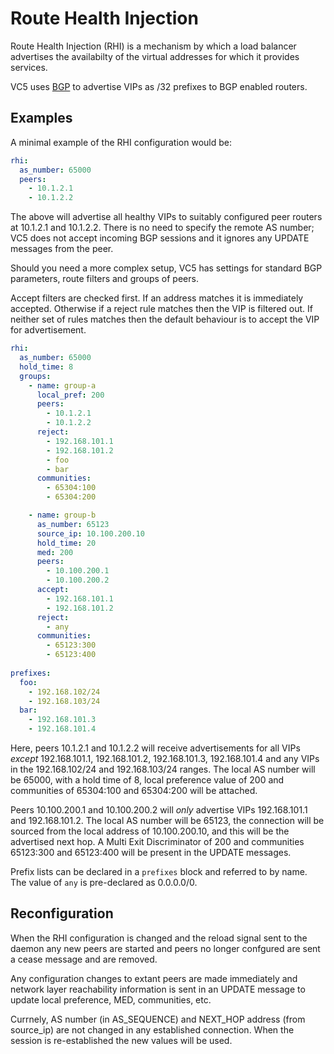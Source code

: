 # Route Health Injection

Route Health Injection (RHI) is a mechanism by which a load balancer
advertises the availabilty of the virtual addresses for which it
provides services.

VC5 uses [BGP](https://en.wikipedia.org/wiki/Border_Gateway_Protocol)
to advertise VIPs as /32 prefixes to BGP enabled routers.

## Examples

A minimal example of the RHI configuration would be:

```yaml
rhi:
  as_number: 65000
  peers:
    - 10.1.2.1
    - 10.1.2.2
```

The above will advertise all healthy VIPs to suitably configured peer
routers at 10.1.2.1 and 10.1.2.2. There is no need to specify the
remote AS number; VC5 does not accept incoming BGP sessions and it
ignores any UPDATE messages from the peer.

Should you need a more complex setup, VC5 has settings for standard
BGP parameters, route filters and groups of peers.

Accept filters are checked first. If an address matches it is
immediately accepted. Otherwise if a reject rule matches then the VIP
is filtered out. If neither set of rules matches then the default
behaviour is to accept the VIP for advertisement.


```yaml
rhi:
  as_number: 65000
  hold_time: 8
  groups:
    - name: group-a
      local_pref: 200
      peers:
        - 10.1.2.1
        - 10.1.2.2
      reject:
        - 192.168.101.1
        - 192.168.101.2
        - foo
        - bar
      communities:
        - 65304:100
        - 65304:200

    - name: group-b
      as_number: 65123
      source_ip: 10.100.200.10
      hold_time: 20
      med: 200
      peers:
        - 10.100.200.1
        - 10.100.200.2
      accept:
        - 192.168.101.1
        - 192.168.101.2
      reject:
        - any
      communities:
        - 65123:300
        - 65123:400
                
prefixes:
  foo:
    - 192.168.102/24
    - 192.168.103/24
  bar:
    - 192.168.101.3
    - 192.168.101.4
```

Here, peers 10.1.2.1 and 10.1.2.2 will receive advertisements for all
VIPs *except* 192.168.101.1, 192.168.101.2, 192.168.101.3,
192.168.101.4 and any VIPs in the 192.168.102/24 and 192.168.103/24
ranges. The local AS number will be 65000, with a hold time of 8,
local preference value of 200 and communities of 65304:100 and
65304:200 will be attached.

Peers 10.100.200.1 and 10.100.200.2 will *only* advertise VIPs
192.168.101.1 and 192.168.101.2. The local AS number will be 65123,
the connection will be sourced from the local address of
10.100.200.10, and this will be the advertised next hop. A Multi Exit
Discriminator of 200 and communities 65123:300 and 65123:400 will be
present in the UPDATE messages.

Prefix lists can be declared in a `prefixes` block and referred to by
name. The value of `any` is pre-declared as 0.0.0.0/0.

## Reconfiguration

When the RHI configuration is changed and the reload signal sent to
the daemon any new peers are started and peers no longer confgured are
sent a cease message and are removed.

Any configuration changes to extant peers are made immediately and
network layer reachability information is sent in an UPDATE message to
update local preference, MED, communities, etc.

Currnely, AS number (in AS_SEQUENCE) and NEXT_HOP address (from
source_ip) are not changed in any established connection. When the
session is re-established the new values will be used.
